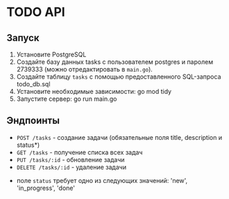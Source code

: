 # TODO API

## Запуск

1. Установите PostgreSQL
2. Создайте базу данных tasks с пользователем postgres и паролем 2739333 (можно отредактировать в `main.go`).
3. Создайте таблицу `tasks` с помощью предоставленного SQL-запроса todo_db.sql
4. Установите необходимые зависимости: go mod tidy
5. Запустите сервер: go run main.go

## Эндпоинты

- `POST /tasks` - создание задачи (обязательные поля title, description и status*) 
- `GET /tasks` - получение списка всех задач
- `PUT /tasks/:id` - обновление задачи
- `DELETE /tasks/:id` - удаление задачи

* поле `status` требует одно из следующих значений: 'new', 'in_progress', 'done'
